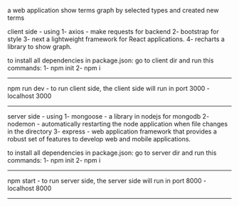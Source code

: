 a web application show terms graph by selected types and created new terms

client side - using 
1- axios - make requests for backend
2- bootstrap for style 
3- next a lightweight framework for React applications.
4- recharts a library to show graph.


to install all dependencies in package.json:
go to client dir and run this commands: 
1- npm init 
2- npm i 

******************************************************************************************
npm run dev - to run client side, the client side will run in port 3000 - localhost 3000
******************************************************************************************


server side - using 
1- mongoose - a library in nodejs for mongodb
2- nodemon - automatically restarting the node application when file changes in the directory 
3- express - web application framework that provides a robust set of features to develop web and mobile applications.

to install all dependencies in package.json:
go to server dir and run this commands: 
1- npm init 
2- npm i 

******************************************************************************************
npm start - to run server side, the server side will run in port 8000 - localhost 8000
******************************************************************************************


